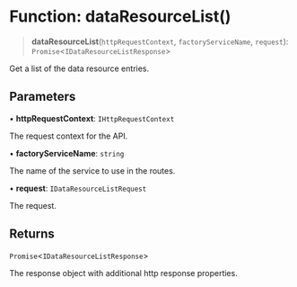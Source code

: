 # Function: dataResourceList()

> **dataResourceList**(`httpRequestContext`, `factoryServiceName`, `request`): `Promise`\<`IDataResourceListResponse`\>

Get a list of the data resource entries.

## Parameters

• **httpRequestContext**: `IHttpRequestContext`

The request context for the API.

• **factoryServiceName**: `string`

The name of the service to use in the routes.

• **request**: `IDataResourceListRequest`

The request.

## Returns

`Promise`\<`IDataResourceListResponse`\>

The response object with additional http response properties.
